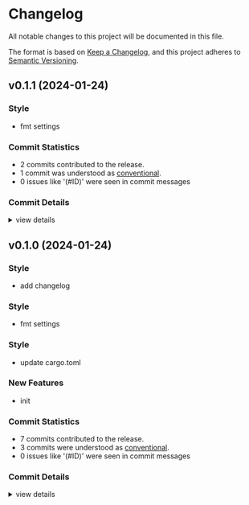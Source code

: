 # Changelog

All notable changes to this project will be documented in this file.

The format is based on [Keep a Changelog](https://keepachangelog.com/en/1.0.0/),
and this project adheres to [Semantic Versioning](https://semver.org/spec/v2.0.0.html).

## v0.1.1 (2024-01-24)

### Style

 - <csr-id-6569af6e112da24f1abd10f4ca0ce1d1dcb5ba28/> fmt settings

### Commit Statistics

<csr-read-only-do-not-edit/>

 - 2 commits contributed to the release.
 - 1 commit was understood as [conventional](https://www.conventionalcommits.org).
 - 0 issues like '(#ID)' were seen in commit messages

### Commit Details

<csr-read-only-do-not-edit/>

<details><summary>view details</summary>

 * **Uncategorized**
    - Release alloy_serde_macro v0.1.0 ([`8d3f04b`](https://github.com/anticode-dev/alloy_serde_macro/commit/8d3f04ba1110816e55bc4ea736e0f0b4f69d348d))
    - Fmt settings ([`6569af6`](https://github.com/anticode-dev/alloy_serde_macro/commit/6569af6e112da24f1abd10f4ca0ce1d1dcb5ba28))
</details>

## v0.1.0 (2024-01-24)

<csr-id-fda787c02076678b4201569034e19e4b87f2afad/>
<csr-id-aa19c77c49a3677eaddea6a6e616d1d5eb2ba6c5/>
<csr-id-6569af6e112da24f1abd10f4ca0ce1d1dcb5ba28/>

### Style

 - <csr-id-fda787c02076678b4201569034e19e4b87f2afad/> add changelog

### Style

 - <csr-id-6569af6e112da24f1abd10f4ca0ce1d1dcb5ba28/> fmt settings

### Style

 - <csr-id-aa19c77c49a3677eaddea6a6e616d1d5eb2ba6c5/> update cargo.toml

### New Features

 - <csr-id-f155550148363951a6975d2cfc7687e19e596147/> init

### Commit Statistics

<csr-read-only-do-not-edit/>

 - 7 commits contributed to the release.
 - 3 commits were understood as [conventional](https://www.conventionalcommits.org).
 - 0 issues like '(#ID)' were seen in commit messages

### Commit Details

<csr-read-only-do-not-edit/>

<details><summary>view details</summary>

 * **Uncategorized**
    - Release alloy_serde_macro v0.1.0 ([`fc079b6`](https://github.com/anticode-dev/alloy_serde_macro/commit/fc079b6975ed24133f5834d55a36c85417843541))
    - Update cargo.toml ([`aa19c77`](https://github.com/anticode-dev/alloy_serde_macro/commit/aa19c77c49a3677eaddea6a6e616d1d5eb2ba6c5))
    - Release alloy_serde_macro v0.1.0 ([`cdfa7fc`](https://github.com/anticode-dev/alloy_serde_macro/commit/cdfa7fca600ff66d5690125ad04b08e9decdb2bc))
    - Add changelog ([`fda787c`](https://github.com/anticode-dev/alloy_serde_macro/commit/fda787c02076678b4201569034e19e4b87f2afad))
    - Release alloy_serde_macro v0.1.0 ([`2b22ea4`](https://github.com/anticode-dev/alloy_serde_macro/commit/2b22ea4508bdc5efa80dc0ce74cd7dda808ff5cc))
    - Init ([`f155550`](https://github.com/anticode-dev/alloy_serde_macro/commit/f155550148363951a6975d2cfc7687e19e596147))
    - Initial commit ([`09fc37f`](https://github.com/anticode-dev/alloy_serde_macro/commit/09fc37fd2809c7f08ef2675bb8848306ceb575ce))
</details>

